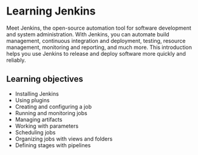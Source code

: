 # Learning Jenkins

Meet Jenkins, the open-source automation tool for software development and system administration. With Jenkins, you can automate build management, continuous integration and deployment, testing, resource management, monitoring and reporting, and much more. This introduction helps you use Jenkins to release and deploy software more quickly and reliably.

## Learning objectives

* Installing Jenkins
* Using plugins
* Creating and configuring a job
* Running and monitoring jobs
* Managing artifacts
* Working with parameters
* Scheduling jobs
* Organizing jobs with views and folders
* Defining stages with pipelines

